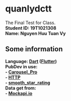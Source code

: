 # quanlydctt

The Final Test for Class. <br>
<b>Student ID:<b> 19T1021308 <br>
<b>Name:<b> Nguyen Huu Tuan Vy <br>
## Some information
  Language: [Dart](https://dart.dev/) ([Flutter](https://flutter.dev/)) <br>
  PubDev in use: <br>
    - [Carousel_Pro](https://pub.dev/packages/carousel_pro) <br>
    - [HTTP](https://pub.dev/packages/http) <br>
    - [smooth_star_rating](https://pub.dev/packages/smooth_star_rating) <br>
  Data get from: <br>
    - [Mockapi.io](https://mockapi.io/) <br>
  

